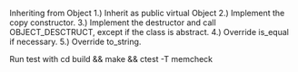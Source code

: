 Inheriting from Object
1.) Inherit as public virtual Object
2.) Implement the copy constructor.
3.) Implement the destructor and call OBJECT_DESCTRUCT, except if the class is abstract.
4.) Override is_equal if necessary.
5.) Override to_string.

Run test with
cd build && make && ctest -T memcheck
